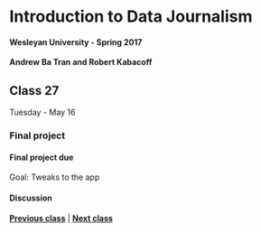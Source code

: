 # Introduction to Data Journalism
  
#### Wesleyan University - Spring 2017
  
**Andrew Ba Tran and Robert Kabacoff**
  
## Class 27
Tuesday - May 16
                             
### Final project
                             
#### Final project due
                             
Goal: Tweaks to the app
                             
#### Discussion

                   
**[Previous class](class26.md)** | **[Next class](class28.md)**
